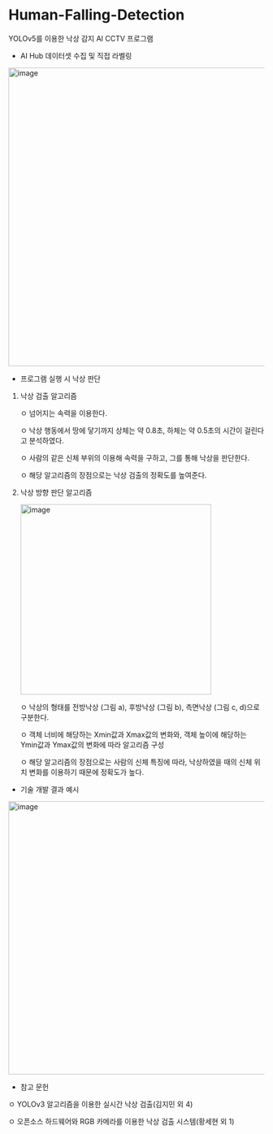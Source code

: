 # Human-Falling-Detection


YOLOv5를 이용한 낙상 감지 AI CCTV 프로그램 

- AI Hub  데이터셋 수집 및 직접 라벨링
<img width="588" alt="image" src="https://user-images.githubusercontent.com/81521991/211191194-c620cffa-d3c6-4aa9-bf00-72ebb3c1dc2d.png">


- 프로그램 실행 시 낙상 판단

1. 낙상 검출 알고리즘

     ㅇ 넘어지는 속력을 이용한다.
     
     ㅇ 낙상 행동에서 땅에 닿기까지 상체는 약 0.8초, 하체는 약 0.5초의 시간이 걸린다고 분석하였다.
     
     ㅇ 사람의 같은 신체 부위의 이용해 속력을 구하고, 그를 통해 낙상을 판단한다.
     
     ㅇ 해당 알고리즘의 장점으로는 낙상 검출의 정확도를 높여준다.

2. 낙상 방향 판단 알고리즘
    
    <img width="375" alt="image" src="https://user-images.githubusercontent.com/81521991/211191751-a5146270-2477-4fd9-ad5e-3afb4ac50c1f.png">

     ㅇ 낙상의 형태를 전방낙상 (그림 a), 후방낙상 (그림 b), 측면낙상 (그림 c, d)으로 구분한다.
     
     ㅇ 객체 너비에 해당하는 Xmin값과 Xmax값의 변화와, 객체 높이에 해당하는 Ymin값과 Ymax값의 변화에 따라 알고리즘 구성
     
     ㅇ 해당 알고리즘의 장점으로는 사람의 신체 특징에 따라, 낙상하였을 때의 신체 위치 변화를 이용하기 때문에 정확도가 높다.
     
     
- 기술 개발 결과 예시
<img width="538" alt="image" src="https://user-images.githubusercontent.com/81521991/211191775-0a7663a4-3c4e-472a-a6ba-033088742a9e.png">


- 참고 문헌


ㅇ YOLOv3 알고리즘을 이용한 실시간 낙상 검출(김지민 외 4)

ㅇ 오픈소스 하드웨어와 RGB 카메라를 이용한 낙상 검출 시스템(황세현 외 1)
